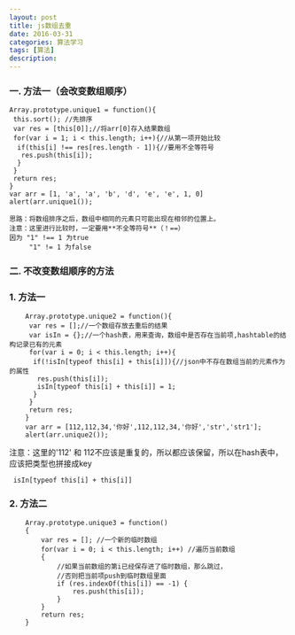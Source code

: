 ```yaml
---
layout: post
title: js数组去重
date: 2016-03-31
categories: 算法学习
tags: [算法]
description: 
---
```

 
### 一. 方法一（会改变数组顺序）
    
    Array.prototype.unique1 = function(){
     this.sort(); //先排序
     var res = [this[0]];//将arr[0]存入结果数组
     for(var i = 1; i < this.length; i++){//从第一项开始比较
      if(this[i] !== res[res.length - 1]){//要用不全等符号
       res.push(this[i]);
      }
     }
     return res;
    }
    var arr = [1, 'a', 'a', 'b', 'd', 'e', 'e', 1, 0]
    alert(arr.unique1());

	思路：将数组排序之后，数组中相同的元素只可能出现在相邻的位置上。
	注意：这里进行比较时，一定要用**不全等符号**（！==）
	因为 "1" !== 1 为true
		 "1" != 1 为false


### 二. 不改变数组顺序的方法

### 1. 方法一

```
    Array.prototype.unique2 = function(){
     var res = [];//一个数组存放去重后的结果
     var isIn = {};//一个hash表，用来查询，数组中是否存在当前项,hashtable的结构记录已有的元素
     for(var i = 0; i < this.length; i++){
      if(!isIn[typeof this[i] + this[i]]){//json中不存在数组当前的元素作为的属性
       res.push(this[i]);
       isIn[typeof this[i] + this[i]] = 1;
      }
     }
     return res;
    }
    var arr = [112,112,34,'你好',112,112,34,'你好','str','str1'];
    alert(arr.unique2());
```

注意：这里的'112' 和 112不应该是重复的，所以都应该保留，所以在hash表中，应该把类型也拼接成key
     
     isIn[typeof this[i] + this[i]]
     
### 2. 方法二

```
 	Array.prototype.unique3 = function()
    {
    	var res = []; //一个新的临时数组
    	for(var i = 0; i < this.length; i++) //遍历当前数组
    	{
    		//如果当前数组的第i已经保存进了临时数组，那么跳过，
    		//否则把当前项push到临时数组里面
    		if (res.indexOf(this[i]) == -1) {
				res.push(this[i]);
			}
    	}
    	return res;
    }
```













